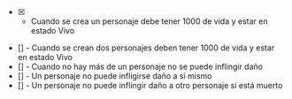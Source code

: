 - [x] - Cuando se crea un personaje debe tener 1000 de vida y estar en estado Vivo
- [] - Cuando se crean dos personajes deben tener 1000 de vida y estar en estado Vivo
- [] - Cuando no hay más de un personaje no se puede inflingir daño 
- [] - Un personaje no puede infligirse daño a si mismo
- [] - Un personaje no puede inflingir daño a otro personaje si está muerto
